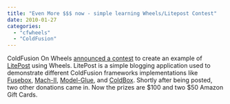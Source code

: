 ```yaml
---
title: "Even More $$$ now - simple learning Wheels/Litepost Contest"
date: 2010-01-27
categories: 
  - "cfwheels"
  - "ColdFusion"
---
```


ColdFusion On Wheels [announced a contest](http://cfwheels.org/blog/index.cfm/2010/1/25/Wheels-LitePost-Contest--win-Amazon-Gift-Card) to create an example of [LitePost](http://en.wikipedia.org/wiki/LitePost_%28blogging_application%29) using Wheels. LitePost is a simple blogging application used to demonstrate different ColdFusion frameworks implementations like [Fusebox](http://www.fusebox.org), [Mach-II](http://www.mach-ii.com), [Model-Glue](http://docs.model-glue.com), and [ColdBox](http://www.coldboxframework.com). Shortly after being posted, two other donations came in. Now the prizes are $100 and two $50 Amazon Gift Cards.
